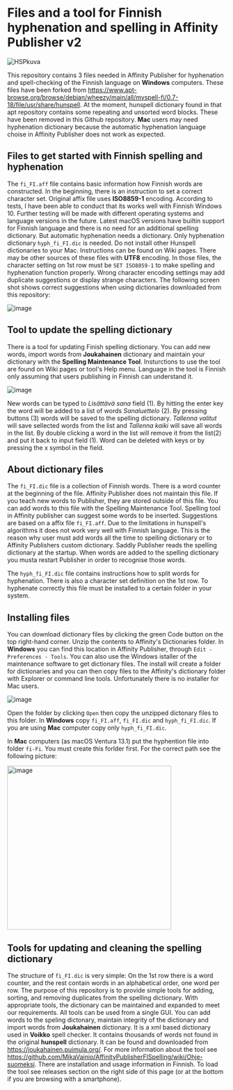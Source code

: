 # Files and a tool for Finnish hyphenation and spelling in Affinity Publisher v2

![HSPkuva](https://user-images.githubusercontent.com/24242044/219871681-10188cb1-14d7-4e74-8957-083cb474d89e.png)


This repository contains 3 files needed in Affinity Publisher for hyphenation and spell-checking of the Finnish language on **Windows** computers. These files have been forked from https://www.apt-browse.org/browse/debian/wheezy/main/all/myspell-fi/0.7-18/file/usr/share/hunspell. At the moment, hunspell dictionary found in that apt repository contains some repeating and unsorted word blocks. These have been removed in this Github repository. **Mac** users may need hyphenation dictionary because the automatic hyphenation language choise in Affinity Publisher does not work as expected. 

## Files to get started with Finnish spelling and hyphenation

The `fi_FI.aff` file contains basic information how Finnish words are constructed. In the beginning, there is an instruction to set a correct character set. Original affix file uses **ISO8859-1** encoding. According to tests, I have been able to conduct that its works well with Finnish Windows 10. Further testing will be made with different operating systems and language versions in the future. Latest macOS versions have builtin support for Finnish language and there is no need for an additional spelling dictionary. But automatic hyphenation needs a dictionary. Only hyphenation dictionary `hyph_fi_FI.dic` is needed. Do not install other Hunspell dictionaries to your Mac. Instructions can be found on Wiki pages. There may be other sources of these files with **UTF8** encoding. In those files, the character setting on 1st row must be `SET ISO8859-1` to make spelling and hyphenation function properly. Wrong character encoding settings may add duplicate suggestions or display strange characters. The following screen shot shows correct suggestions when using dictionaries downloaded from this repository:

![image](https://user-images.githubusercontent.com/24242044/219872177-f15a6318-d02b-4ab8-a330-0d3a61b10568.png)


## Tool to update the spelling dictionary
There is a tool for updating Finish spelling dictionary. You can add new words, import words from **Joukahainen** dictionary and maintain your dictionary with the **Spelling Maintenance Tool**. Insturctions to use the tool are found on Wiki pages or tool's Help menu. Language in the tool is Finnish only assuming that users publishing in Finnish can understand it.

![image](https://user-images.githubusercontent.com/24242044/211196521-dfa23b39-4b66-4697-8dc1-55c82eb888fc.png)

New words can be typed to _Lisättävä sana_ field (1). By hitting the enter key the word will be added to a list of words _Sanaluettelo_ (2). By pressing buttons (3) words will be saved to the spelling dictionary. _Tallenna valitut_ will save sellected words from the list and _Tallenna kaiki_ will save all words in the list. By double clicking a word in the list will remove it from the list(2) and put it back to input field (1). Word can be deleted with keys or by pressing the x symbol in the field.

## About dictionary files

The `fi_FI.dic` file is a collection of Finnish words. There is a word counter at the beginning of the file. Affinity Publisher does not maintain this file. If you teach new words to Publisher, they are stored outside of this file. You can add words to this file with the Spelling Maintenance Tool. Spelling tool in Affinity publisher can suggest some words to be inserted. Suggestions are based on a affix file `fi_FI.aff`. Due to the limitations in hunspell's algorithms it does not work very well with Finnish language. This is the reason why user must add words all the time to spelling dictionary or to Affinity Publishers custom dictionary. Saddly Publisher reads the spelling dictionary at the startup. When words are added to the spelling dictionary you musta restart Publisher in order to recognise those words.

The `hyph_fi_FI.dic` file contains instructions how to split words for hyphenation. There is also a character set definition on the 1st row. To hyphenate correctly this file must be installed to a certain folder in your system.

## Installing files 
You can download dictionary files by clicking the green Code button on the top right-hand corner. Unzip the contents to Affinity's Dictionaries folder. In **Windows** you can find this location in Affinity Publisher, through `Edit - Preferences - Tools`. You can also use the Windows istaller of the maintenance software to get dictionary files. The install will create a folder for dictionaries and you can then copy files to the Affinity's dictionary folder with Explorer or command line tools. Unfortunately there is no installer for Mac users.

![image](https://user-images.githubusercontent.com/24242044/205483402-095cd467-d668-45f7-826c-2dee38fca26b.png)

Open the folder by clicking `Open` then copy the unzipped dictonary files to this folder. In **Windows** copy `fi_FI.aff`, `fi_FI.dic` and `hyph_fi_FI.dic`. If you are using **Mac** computer copy only `hyph_fi_FI.dic`. 

In **Mac** computers (as macOS Ventura 13.1) put the hyphention file into folder `fi-Fi`. You must create this forlder first. For the correct path see the following picture:

<img width="377" alt="image" src="https://user-images.githubusercontent.com/24242044/211194689-19258797-d408-4af3-9aef-ec9312fe4b82.png">


## Tools for updating and cleaning the spelling dictionary
The structure of `fi_FI.dic` is very simple: On the 1st row there is a word counter, and the rest contain words in an alphabetical order, one word per row. The purpose of this repository is to provide simple tools for adding, sorting, and removing duplicates from the spelling dictionary. With appropriate tools, the dictionary can be maintained and expanded to meet our requirements. All tools can be used from a single GUI. You can add words to the speling dictonary, maintain integrity of the dictionary and import words from **Joukahainen** dictionary. It is a xml based dictionary used in **Voikko** spell checker. It contains thousands of words not found in the original **hunspell** dictionary. It can be found and downloaded from https://joukahainen.puimula.org/. For more information about the tool see https://github.com/MikaVainio/AffinityPublisherFISpelling/wiki/Ohje-suomeksi. There are installation and usage information in Finnish. To load the tool see releases section on the right side of this page (or at the bottom if you are browsing with a smartphone).
